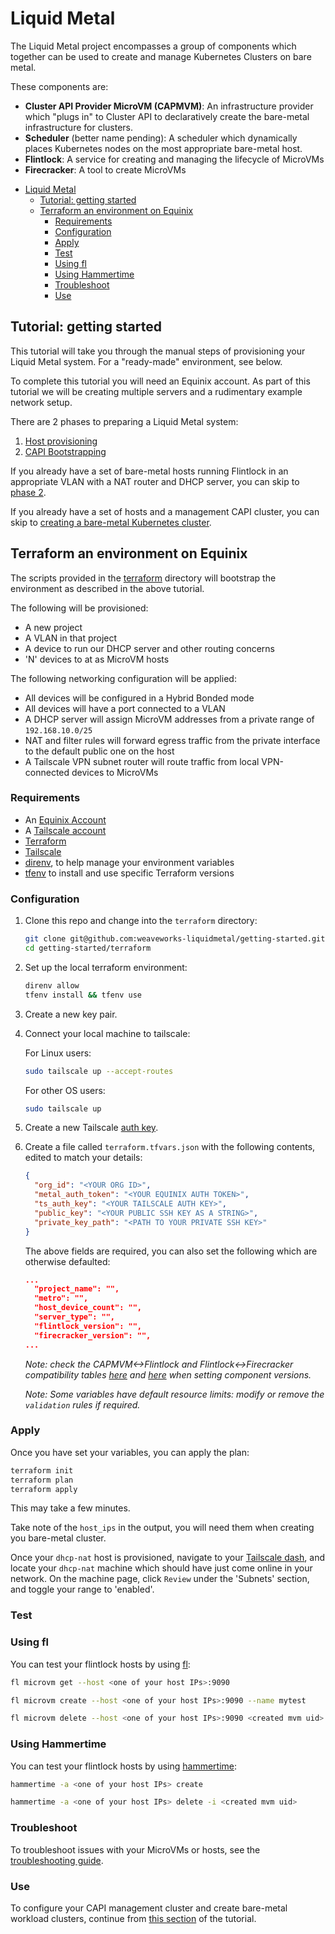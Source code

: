 # Liquid Metal

The Liquid Metal project encompasses a group of components which together can
be used to create and manage Kubernetes Clusters on bare metal.

These components are:
- **Cluster API Provider MicroVM (CAPMVM)**: An infrastructure provider which
  "plugs in" to Cluster API to declaratively create the bare-metal infrastructure
  for clusters.
- **Scheduler** (better name pending): A scheduler which dynamically places
  Kubernetes nodes on the most appropriate bare-metal host.
- **Flintlock**: A service for creating and managing the lifecycle of MicroVMs
- **Firecracker**: A tool to create MicroVMs


<!--
To update the TOC, install https://github.com/kubernetes-sigs/mdtoc
and run: mdtoc -inplace docs/intro.md
-->

<!-- toc -->
- [Liquid Metal](#liquid-metal)
  - [Tutorial: getting started](#tutorial-getting-started)
  - [Terraform an environment on Equinix](#terraform-an-environment-on-equinix)
    - [Requirements](#requirements)
    - [Configuration](#configuration)
    - [Apply](#apply)
    - [Test](#test)
    - [Using fl](#using-fl)
    - [Using Hammertime](#using-hammertime)
    - [Troubleshoot](#troubleshoot)
    - [Use](#use)
<!-- /toc -->

## Tutorial: getting started

This tutorial will take you through the manual steps of provisioning your Liquid
Metal system. For a "ready-made" environment, see below.

To complete this tutorial you will need an Equinix account. As part of this
tutorial we will be creating multiple servers and a rudimentary example network
setup.

There are 2 phases to preparing a Liquid Metal system:
1. [Host provisioning](provision.md)
2. [CAPI Bootstrapping](capi.md)

If you already have a set of bare-metal hosts running Flintlock in an appropriate
VLAN with a NAT router and DHCP server, you can skip to [phase 2](capi.md).

If you already have a set of hosts and a management CAPI cluster, you can skip
to [creating a bare-metal Kubernetes cluster](create.md).

## Terraform an environment on Equinix

The scripts provided in the [terraform](terraform/) directory will bootstrap the
environment as described in the above tutorial.

The following will be provisioned:
- A new project
- A VLAN in that project
- A device to run our DHCP server and other routing concerns
- 'N' devices to at as MicroVM hosts

The following networking configuration will be applied:
- All devices will be configured in a Hybrid Bonded mode
- All devices will have a port connected to a VLAN
- A DHCP server will assign MicroVM addresses from a private range of `192.168.10.0/25`
- NAT and filter rules will forward egress traffic from the private interface to the default public one on the host
- A Tailscale VPN subnet router will route traffic from local VPN-connected devices to MicroVMs

### Requirements

- An [Equinix Account](https://metal.equinix.com/)
- A [Tailscale account](https://tailscale.com/)
- [Terraform](https://www.terraform.io/downloads)
- [Tailscale](https://tailscale.com/download)
- [direnv](https://direnv.net/), to help manage your environment variables
- [tfenv](https://github.com/tfutils/tfenv) to install and use specific Terraform versions

### Configuration

1. Clone this repo and change into the `terraform` directory:

    ```bash
    git clone git@github.com:weaveworks-liquidmetal/getting-started.git
    cd getting-started/terraform
    ```

1. Set up the local terraform environment:

    ```bash
    direnv allow
    tfenv install && tfenv use
    ```

1. Create a new key pair.

1. Connect your local machine to tailscale:

    For Linux users:
    ```bash
    sudo tailscale up --accept-routes
    ```
    For other OS users:
    ```bash
    sudo tailscale up
    ```

1. Create a new Tailscale [auth key](https://login.tailscale.com/admin/settings/keys).

1. Create a file called `terraform.tfvars.json` with the following contents, edited
to match your details:

    ```json
    {
      "org_id": "<YOUR ORG ID>",
      "metal_auth_token": "<YOUR EQUINIX AUTH TOKEN>",
      "ts_auth_key": "<YOUR TAILSCALE AUTH KEY>",
      "public_key": "<YOUR PUBLIC SSH KEY AS A STRING>",
      "private_key_path": "<PATH TO YOUR PRIVATE SSH KEY>"
    }
    ```

    The above fields are required, you can also set the following which are otherwise
    defaulted:

    ```json
    ...
      "project_name": "",
      "metro": "",
      "host_device_count": "",
      "server_type": "",
      "flintlock_version": "",
      "firecracker_version": "",
    ...
    ```

    _Note: check the CAPMVM<->Flintlock and Flintlock<->Firecracker compatibility tables
    [here](https://github.com/weaveworks-liquidmetal/cluster-api-provider-microvm/blob/main/docs/compatibility.md) and [here](https://github.com/weaveworks-liquidmetal/flintlock#compatibility) when setting component versions._

    _Note: Some variables have default resource limits: modify or remove the `validation` rules if required._

### Apply

Once you have set your variables, you can apply the plan:

```bash
terraform init
terraform plan
terraform apply
```

This may take a few minutes.

Take note of the `host_ips` in the output, you will need them when creating you
bare-metal cluster.

Once your `dhcp-nat` host is provisioned, navigate to your [Tailscale dash](https://login.tailscale.com/admin/machines),
and locate your `dhcp-nat` machine which should have just come online in your
network. On the machine page, click `Review` under the 'Subnets' section, and
toggle your range to 'enabled'.

### Test

### Using fl

You can test your flintlock hosts by using [fl](https://github.com/weaveworks-liquidmetal/fl):

```bash
fl microvm get --host <one of your host IPs>:9090

fl microvm create --host <one of your host IPs>:9090 --name mytest

fl microvm delete --host <one of your host IPs>:9090 <created mvm uid>
```

### Using Hammertime

You can test your flintlock hosts by using [hammertime](https://github.com/Callisto13/hammertime):

```bash
hammertime -a <one of your host IPs> create

hammertime -a <one of your host IPs> delete -i <created mvm uid>
```

### Troubleshoot

To troubleshoot issues with your MicroVMs or hosts, see the [troubleshooting guide](troubleshooting-hosts.md).

### Use

To configure your CAPI management cluster and create bare-metal workload clusters,
continue from [this section](capi.md) of the tutorial.

